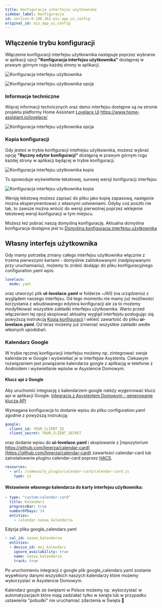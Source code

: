 ```yaml
---
title: Konfiguracja interfejsu użytkownika
sidebar_label: Konfiguracja
id: version-0.100.3b2-ais_app_ui_config
original_id: ais_app_ui_config
---
```


## Włączenie trybu konfiguracji
Włączenie konfiguracji interfejsu użytkownika następuje poprzez wybranie w aplikacji opcji **"Konfiguracja interfejsu użytkownika"** dostępnej w prawym górnym rogu każdej strony w aplikacji.

![Konfiguracja interfejsu użytkownika](/AIS-docs/img/en/frontend/lovelace-ui-conf1.png)


![Konfiguracja interfejsu użytkownika opcja](/AIS-docs/img/en/frontend/frontend-card-edit-1.png)


### Informacje techniczne
Więcej informacji technicznych oraz demo interfejsu dostępne są na stronie projektu platformy Home Assistant [Lovelace UI](https://www.home-assistant.io/lovelace/) https://www.home-assistant.io/lovelace/


![Konfiguracja interfejsu użytkownika opcja](/AIS-docs/img/en/frontend/frontend-cards-ui-config-on.png)

### Kopia konfiguracji

Gdy jesteś w trybie konfiguracji intefrejsu użytkownika, możesz wybrać opcję **"Ręczny edytor konfiguracji"** dostępną w prawym górnym rogu każdej strony w aplikacji będącej w trybie konfiguracji.

![Konfiguracja interfejsu użytkownika kopia](/AIS-docs/img/en/frontend/lovelace-ui-conf-raw.png)


To spowoduje wyświetlenie tekstowej, surowej wersji konfiguracji interfejsu

![Konfiguracja interfejsu użytkownika kopia](/AIS-docs/img/en/frontend/lovelace-ui-conf-raw-save.png)

Wersję tekstową możesz zapisać do pliku jako kopię zapasową, następnie można eksperymentować z własnymi ustwieniami. Gdyby coś poszło nie tak, to zawsze można wrócić do wersji pierwotnej poprzez wklejenie tekstowej wersji konfiguracji w tym miejscu.

Moźesz też pobrać naszą domyślną konfigurację.
Aktualna domyślna konfiguracja dostępna jest tu [Domyślna konfiguracja interfejsu użytkownika](https://raw.githubusercontent.com/sviete/AIS-utils/master/patches/scripts/lovelace) 


## Własny interfejs użytkownika

Gdy mamy potrzebę zmiany całego interfejsu użytkownika włącznie z trzema pierwszymi kartami - domyślnie zablokowanymi (nadpisywanymi przy uruchamianiu), możemy to zrobić dodając do pliku konfiguracyjnego configuration.yaml wpis:   

```yaml
lovelace: 
  mode: yaml
```

oraz utworzyć plik **ul-lovelace.yaml** w folderze ~/AIS (na urządzeniu) z wyglądem naszego interfejsu. Od tego momentu nie mamy już możliwości korzystania z wbudowanego edytora konfiguracji ale za to możemy modyfikować wszystkie zakładki interfejsu użytkownika.
Warto przed włączeniem tej opcji skopiować aktualny wygląd interfejstu posługując się powyższą instrukcją [Kopia konfiguracji](#kopia-konfiguracji) i wkleić zawartość do pliku **ui-lovelace.yaml**. Od teraz możemy już zmieniać wszystkie zakładki wedle własnych upodobań.


### Kalendarz Google

W trybie ręcznej konfiguracji interfejsu możemy np. zintegrować swoje kalendarze w Google i wyświetlać je w interfejsie Asystenta. Ciekawym rozwiązaniem jest powiązanie kalendarza google z aplikacją w telefonie z Androidem i wyświetlanie wpisów w Asystencie Domowym.

#### Klucz api z Google

Aby uruchomić integrację z kalendarzem google należy wygenrować klucz api w aplikacji Google.
[Integracja z Asystentem Domowym - generowanie klucza API](https://www.home-assistant.io/integrations/calendar.google/)

Wymagana konfiguracja to dodanie wpisu do pliku configuration.yaml zgodnie z powyższą instrukcją:

```yaml
google:
  client_id: YOUR_CLIENT_ID
  client_secret: YOUR_CLIENT_SECRET
```

oraz dodanie wpisu do **ui-lovelace.yaml** i skopiowanie z [repozytorium https://github.com/ljmerza/calendar-card](https://github.com/ljmerza/calendar-card) zawartości calendar-card lub zainstalowanie pluginu calendar-card poprzez [HACS](https://github.com/custom-components/hacs).

```yaml
resources:
  - url: /community_plugin/calendar-card/calendar-card.js
    type: js
```

#### Wstawienie własnego kalendarza do karty interfejsu użytkownika:

```yaml
- type: "custom:calendar-card"
  title: Kalendarz
  progressBar: true
  numberOfDays: 14
  entities:
    - calendar.nazwa_kalendarza
```

Edycja pliku google_calendars.yaml

```yaml
- cal_id: nazwa_kalendarza
  entities:
  - device_id: moj_kalendarz
    ignore_availability: true
    name: nazwa_kalendarza
    track: true
```
Po uruchomieniu integracji z google plik google_calendars.yaml zostanie wypełniony danymi wszystkich naszych kalendarzy które możemy wykorzystać w Asystencie Domowym.

Kalendarz google ze świętami w Polsce możemy np. wykorzystać w automatyzacjach które mają zadziałać tylko w święta lub w przypadku ustawienia "pobudki" nie uruchamiać zdarzenia w Święta 🥳

